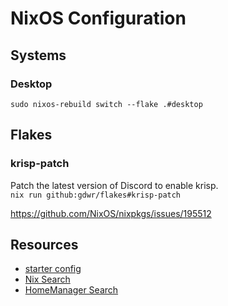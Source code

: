 # NixOS Configuration

## Systems

### Desktop

`sudo nixos-rebuild switch --flake .#desktop`

## Flakes

### krisp-patch
Patch the latest version of Discord to enable krisp. \
`nix run github:gdwr/flakes#krisp-patch`

https://github.com/NixOS/nixpkgs/issues/195512


## Resources

- [starter config](https://github.com/Misterio77/nix-starter-configs/tree/main) 
- [Nix Search](https://search.nixos.org)
- [HomeManager Search](https://mipmip.github.io/home-manager-option-search)
